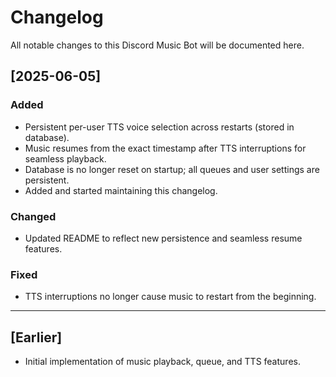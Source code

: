 # Changelog

All notable changes to this Discord Music Bot will be documented here.

## [2025-06-05]
### Added
- Persistent per-user TTS voice selection across restarts (stored in database).
- Music resumes from the exact timestamp after TTS interruptions for seamless playback.
- Database is no longer reset on startup; all queues and user settings are persistent.
- Added and started maintaining this changelog.

### Changed
- Updated README to reflect new persistence and seamless resume features.

### Fixed
- TTS interruptions no longer cause music to restart from the beginning.

---

## [Earlier]
- Initial implementation of music playback, queue, and TTS features.

